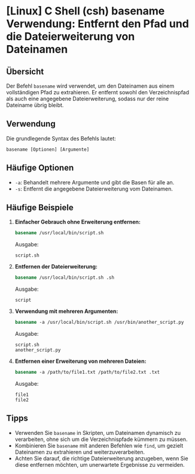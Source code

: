 # [Linux] C Shell (csh) basename Verwendung: Entfernt den Pfad und die Dateierweiterung von Dateinamen

## Übersicht
Der Befehl `basename` wird verwendet, um den Dateinamen aus einem vollständigen Pfad zu extrahieren. Er entfernt sowohl den Verzeichnispfad als auch eine angegebene Dateierweiterung, sodass nur der reine Dateiname übrig bleibt.

## Verwendung
Die grundlegende Syntax des Befehls lautet:

```
basename [Optionen] [Argumente]
```

## Häufige Optionen
- `-a`: Behandelt mehrere Argumente und gibt die Basen für alle an.
- `-s`: Entfernt die angegebene Dateierweiterung vom Dateinamen.

## Häufige Beispiele

1. **Einfacher Gebrauch ohne Erweiterung entfernen:**
   ```csh
   basename /usr/local/bin/script.sh
   ```
   Ausgabe:
   ```
   script.sh
   ```

2. **Entfernen der Dateierweiterung:**
   ```csh
   basename /usr/local/bin/script.sh .sh
   ```
   Ausgabe:
   ```
   script
   ```

3. **Verwendung mit mehreren Argumenten:**
   ```csh
   basename -a /usr/local/bin/script.sh /usr/bin/another_script.py
   ```
   Ausgabe:
   ```
   script.sh
   another_script.py
   ```

4. **Entfernen einer Erweiterung von mehreren Dateien:**
   ```csh
   basename -a /path/to/file1.txt /path/to/file2.txt .txt
   ```
   Ausgabe:
   ```
   file1
   file2
   ```

## Tipps
- Verwenden Sie `basename` in Skripten, um Dateinamen dynamisch zu verarbeiten, ohne sich um die Verzeichnispfade kümmern zu müssen.
- Kombinieren Sie `basename` mit anderen Befehlen wie `find`, um gezielt Dateinamen zu extrahieren und weiterzuverarbeiten.
- Achten Sie darauf, die richtige Dateierweiterung anzugeben, wenn Sie diese entfernen möchten, um unerwartete Ergebnisse zu vermeiden.